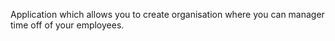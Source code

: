 Application which allows you to create organisation where you can manager time off of your employees.
